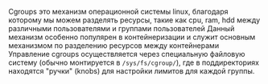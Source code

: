 Cgroups это механизм операционной системы linux, благодаря которому мы можем разделять ресурсы, такие как cpu, ram, hdd между различными пользователями и группами пользователей
Данный механизм особенно популярен в контейнеризации и служит основным механизмом по разделению ресурсов между контейнерами
Управление cgroups осуществляется через специальную файловую систему (обычно монтируется в `/sys/fs/cgroup/`), где в поддиректориях находятся "ручки" (knobs) для настройки лимитов для каждой группы.
